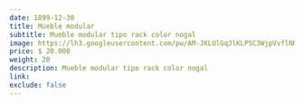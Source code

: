 ```yaml
---
date: 1899-12-30
title: Mueble modular
subtitle: Mueble modular tipo rack color nogal
image: https://lh3.googleusercontent.com/pw/AM-JKLUlGqJlKLPSC3WjpVvflNH4g7aFbiWsOtMXmq5yM92j0UVB75BCU7aC1Y0M2A1OkLMilNToCFJQvXQatwbGzIsVdT0aw1eOKNhHoc9eGhl-FoTx0Pp2B42eTuFg_iSkuYUVi2jpvI76oyRZ617fQXyJCg=w828-h621-no?authuser=0
price: $ 20.000
weight: 20
description: Mueble modular tipo rack color nogal
link: 
exclude: false
---
```

